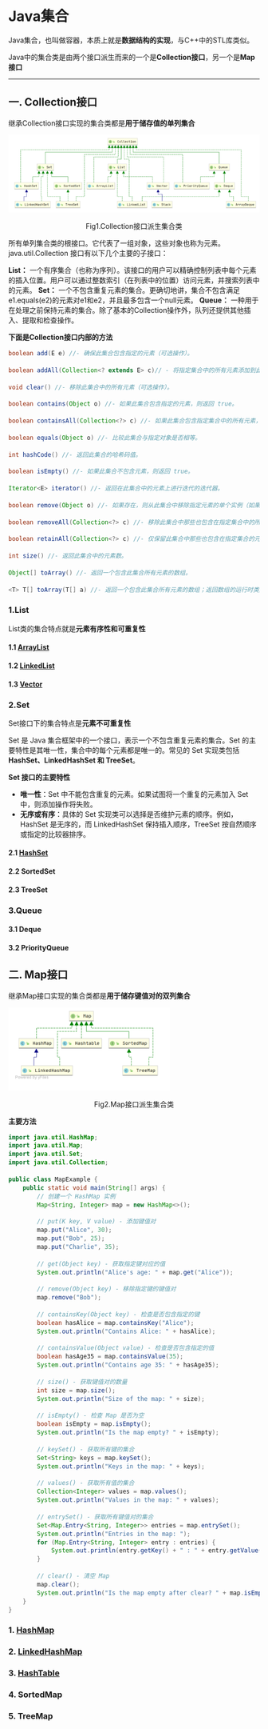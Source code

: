 # Java集合

Java集合，也叫做容器，本质上就是**数据结构的实现**，与C++中的STL库类似。

Java中的集合类是由两个接口派生而来的一个是**Collection接口**，另一个是**Map接口**

---

## 一. Collection接口

继承Collection接口实现的集合类都是**用于储存值的单列集合**

![Collection派生集合类](image-9.png)
<div align="center">
  Fig1.Collection接口派生集合类
</div>



所有单列集合类的根接口。它代表了一组对象，这些对象也称为元素。java.util.Collection 接口有以下几个主要的子接口：

**List：** 一个有序集合（也称为序列）。该接口的用户可以精确控制列表中每个元素的插入位置。用户可以通过整数索引（在列表中的位置）访问元素，并搜索列表中的元素。
**Set：** 一个不包含重复元素的集合。更确切地讲，集合不包含满足e1.equals(e2)的元素对e1和e2，并且最多包含一个null元素。
**Queue：** 一种用于在处理之前保持元素的集合。除了基本的Collection操作外，队列还提供其他插入、提取和检查操作。




**下面是Collection接口内部的方法**
```java
boolean add(E e) //- 确保此集合包含指定的元素（可选操作）。

boolean addAll(Collection<? extends E> c)// - 将指定集合中的所有元素添加到此集合（可选操作）。

void clear() //- 移除此集合中的所有元素（可选操作）。

boolean contains(Object o) //- 如果此集合包含指定的元素，则返回 true。

boolean containsAll(Collection<?> c) //- 如果此集合包含指定集合中的所有元素，则返回 true。

boolean equals(Object o) //- 比较此集合与指定对象是否相等。

int hashCode() //- 返回此集合的哈希码值。

boolean isEmpty() //- 如果此集合不包含元素，则返回 true。

Iterator<E> iterator() //- 返回在此集合中的元素上进行迭代的迭代器。

boolean remove(Object o) //- 如果存在，则从此集合中移除指定元素的单个实例（如果存在）（可选操作）。

boolean removeAll(Collection<?> c) //- 移除此集合中那些也包含在指定集合中的所有元素（可选操作）。

boolean retainAll(Collection<?> c) //- 仅保留此集合中那些也包含在指定集合的元素（可选操作）。

int size() //- 返回此集合中的元素数。

Object[] toArray() //- 返回一个包含此集合所有元素的数组。

<T> T[] toArray(T[] a) //- 返回一个包含此集合所有元素的数组；返回数组的运行时类型是指定数组的类型。
```

### 1.List

List类的集合特点就是**元素有序性和可重复性** 

#### 1.1 [ArrayList](ArrayList.md)
#### 1.2 [LinkedList](LinkedList.md)
#### 1.3 [Vector](Vector.md)

### 2.Set
Set接口下的集合特点是**元素不可重复性**

Set 是 Java 集合框架中的一个接口，表示一个不包含重复元素的集合。Set 的主要特性是其唯一性，集合中的每个元素都是唯一的。常见的 Set 实现类包括 **HashSet、LinkedHashSet 和 TreeSet**。

**Set 接口的主要特性**

- **唯一性**：Set 中不能包含重复的元素。如果试图将一个重复的元素加入 Set 中，则添加操作将失败。
- **无序或有序**：具体的 Set 实现类可以选择是否维护元素的顺序。例如，HashSet 是无序的，而 LinkedHashSet 保持插入顺序，TreeSet 按自然顺序或指定的比较器排序。

#### 2.1 [HashSet](./HashSet.md)
#### 2.2 SortedSet
#### 2.3 TreeSet

### 3.Queue
#### 3.1 Deque
#### 3.2 PriorityQueue


## 二. Map接口

继承Map接口实现的集合类都是**用于储存键值对的双列集合**

![alt text](image-10.png)
<div align="center">
  Fig2.Map接口派生集合类
</div>

**主要方法**
```java
import java.util.HashMap;
import java.util.Map;
import java.util.Set;
import java.util.Collection;

public class MapExample {
    public static void main(String[] args) {
        // 创建一个 HashMap 实例
        Map<String, Integer> map = new HashMap<>();

        // put(K key, V value) - 添加键值对
        map.put("Alice", 30);
        map.put("Bob", 25);
        map.put("Charlie", 35);

        // get(Object key) - 获取指定键对应的值
        System.out.println("Alice's age: " + map.get("Alice"));

        // remove(Object key) - 移除指定键的键值对
        map.remove("Bob");

        // containsKey(Object key) - 检查是否包含指定的键
        boolean hasAlice = map.containsKey("Alice");
        System.out.println("Contains Alice: " + hasAlice);

        // containsValue(Object value) - 检查是否包含指定的值
        boolean hasAge35 = map.containsValue(35);
        System.out.println("Contains age 35: " + hasAge35);

        // size() - 获取键值对的数量
        int size = map.size();
        System.out.println("Size of the map: " + size);

        // isEmpty() - 检查 Map 是否为空
        boolean isEmpty = map.isEmpty();
        System.out.println("Is the map empty? " + isEmpty);

        // keySet() - 获取所有键的集合
        Set<String> keys = map.keySet();
        System.out.println("Keys in the map: " + keys);

        // values() - 获取所有值的集合
        Collection<Integer> values = map.values();
        System.out.println("Values in the map: " + values);

        // entrySet() - 获取所有键值对的集合
        Set<Map.Entry<String, Integer>> entries = map.entrySet();
        System.out.println("Entries in the map: ");
        for (Map.Entry<String, Integer> entry : entries) {
            System.out.println(entry.getKey() + " : " + entry.getValue());
        }

        // clear() - 清空 Map
        map.clear();
        System.out.println("Is the map empty after clear? " + map.isEmpty());
    }
}
```
### 1. [HashMap](./HashMap.md)
### 2. [LinkedHashMap](./)
### 3. [HashTable](./HashTable.md)
### 4. SortedMap
### 5. TreeMap